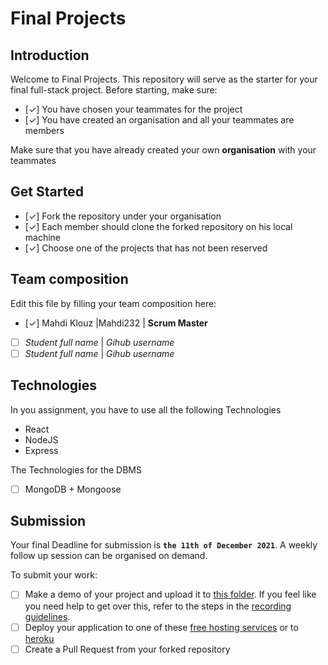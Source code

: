 # Final Projects

## Introduction

Welcome to Final Projects. This repository will serve as the starter for your final full-stack project.
Before starting, make sure:

- [✓] You have chosen your teammates for the project
- [✓] You have created an organisation and all your teammates are members

Make sure that you have already created your own **organisation** with your teammates

## Get Started

- [✓] Fork the repository under your organisation
- [✓] Each member should clone the forked repository on his local machine
- [✓] Choose one of the projects that has not been reserved

## Team composition

Edit this file by filling your team composition here:

- [✓] Mahdi Klouz |Mahdi232 | **Scrum Master**
- [ ] _Student full name_ | _Gihub username_
- [ ] _Student full name_ | _Gihub username_

## Technologies

In you assignment, you have to use all the following Technologies

- React
- NodeJS
- Express

The Technologies for the DBMS 

- [ ] MongoDB + Mongoose


## Submission

Your final Deadline for submission is **`the 11th of December 2021`**. A weekly follow up session can be organised on demand.

To submit your work:

- [ ] Make a demo of your project and upload it to [this folder](https://drive.google.com/drive/folders/14ndlnd1BK9EF7XdZLrgrNdtidr3X-r0a?usp=sharing). If you feel like you need help to get over this, refer to the steps in the [recording guidelines](./RECORDING.md).
- [ ] Deploy your application to one of these [free hosting services](https://blogs.devchallenges.io/posts/tJ26U8MhZTPgBSRSwpqr) or to [heroku](https://www.heroku.com/)
- [ ] Create a Pull Request from your forked repository
